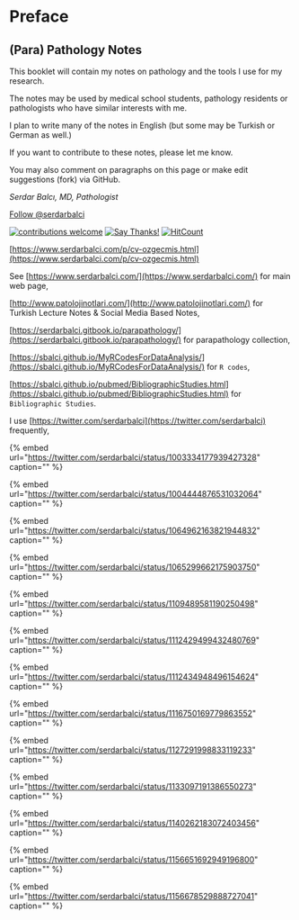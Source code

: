 # Preface

## \(Para\) Pathology Notes

This booklet will contain my notes on pathology and the tools I use for my research.

The notes may be used by medical school students, pathology residents or pathologists who have similar interests with me.

I plan to write many of the notes in English \(but some may be Turkish or German as well.\)

If you want to contribute to these notes, please let me know.

You may also comment on paragraphs on this page or make edit suggestions \(fork\) via GitHub.

_Serdar Balcı, MD, Pathologist_

[Follow @serdarbalci](https://twitter.com/serdarbalci)

[![contributions welcome](https://img.shields.io/badge/contributions-welcome-brightgreen.svg?style=flat)](https://github.com/sbalci/ParaPathology/issues) [![Say Thanks!](https://img.shields.io/badge/Say%20Thanks-!-1EAEDB.svg)](https://saythanks.io/to/sbalci) [![HitCount](http://hits.dwyl.io/sbalci/ParaPathology.svg)](http://hits.dwyl.io/sbalci/ParaPathology)

[https://www.serdarbalci.com/p/cv-ozgecmis.html](https://www.serdarbalci.com/p/cv-ozgecmis.html)

See [https://www.serdarbalci.com/](https://www.serdarbalci.com/) for main web page,

[http://www.patolojinotlari.com/](http://www.patolojinotlari.com/) for Turkish Lecture Notes & Social Media Based Notes,

[https://serdarbalci.gitbook.io/parapathology/](https://serdarbalci.gitbook.io/parapathology/) for parapathology collection,

[https://sbalci.github.io/MyRCodesForDataAnalysis/](https://sbalci.github.io/MyRCodesForDataAnalysis/) for `R codes`,

[https://sbalci.github.io/pubmed/BibliographicStudies.html](https://sbalci.github.io/pubmed/BibliographicStudies.html) for `Bibliographic Studies`.

I use [https://twitter.com/serdarbalci](https://twitter.com/serdarbalci) frequently,

{% embed url="https://twitter.com/serdarbalci/status/1003334177939427328" caption="" %}

{% embed url="https://twitter.com/serdarbalci/status/1004444876531032064" caption="" %}

{% embed url="https://twitter.com/serdarbalci/status/1064962163821944832" caption="" %}

{% embed url="https://twitter.com/serdarbalci/status/1065299662175903750" caption="" %}

{% embed url="https://twitter.com/serdarbalci/status/1109489581190250498" caption="" %}

{% embed url="https://twitter.com/serdarbalci/status/1112429499432480769" caption="" %}

{% embed url="https://twitter.com/serdarbalci/status/1112434948496154624" caption="" %}

{% embed url="https://twitter.com/serdarbalci/status/1116750169779863552" caption="" %}

{% embed url="https://twitter.com/serdarbalci/status/1127291998833119233" caption="" %}

{% embed url="https://twitter.com/serdarbalci/status/1133097191386550273" caption="" %}

{% embed url="https://twitter.com/serdarbalci/status/1140262183072403456" caption="" %}

{% embed url="https://twitter.com/serdarbalci/status/1156651692949196800" caption="" %}

{% embed url="https://twitter.com/serdarbalci/status/1156678529888727041" caption="" %}

